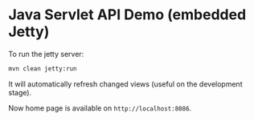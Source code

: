# Java Servlet API Demo (embedded Jetty)

To run the jetty server:
```bash
mvn clean jetty:run
```
It will automatically refresh changed views (useful on the development stage). 


Now home page is available on `http://localhost:8086`.

